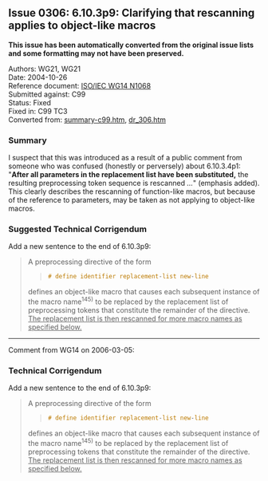 ## Issue 0306: 6.10.3p9: Clarifying that rescanning applies to object-like macros

**This issue has been automatically converted from the original issue lists and some formatting may not have been preserved.**

Authors: WG21, WG21  
Date: 2004-10-26  
Reference document: [ISO/IEC WG14 N1068](https://www.open-std.org/jtc1/sc22/wg14/www/docs/n1068.htm)  
Submitted against: C99  
Status: Fixed  
Fixed in: C99 TC3  
Converted from: [summary-c99.htm](https://www.open-std.org/jtc1/sc22/wg14/www/docs/summary-c99.htm), [dr_306.htm](https://www.open-std.org/jtc1/sc22/wg14/www/docs/dr_306.htm)

### Summary

I suspect that this was introduced as a result of a public comment from someone
who was confused (honestly or perversely) about 6.10.3.4p1: "**After all
parameters in the replacement list have been substituted,** the resulting
preprocessing token sequence is rescanned *...*" (emphasis added). This clearly
describes the rescanning of function-like macros, but because of the reference
to parameters, may be taken as not applying to object-like macros.

### Suggested Technical Corrigendum

Add a new sentence to the end of 6.10.3p9:

> A preprocessing directive of the form
>
> > ```c
> > # define identifier replacement-list new-line
> > ```
>
> defines an object-like macro that causes each subsequent instance of the macro
> name<sup>145\)</sup> to be replaced by the replacement list of preprocessing
> tokens that constitute the remainder of the directive. <ins>The replacement list
> is then rescanned for more macro names as specified below.</ins>

---

Comment from WG14 on 2006-03-05:

### Technical Corrigendum

Add a new sentence to the end of 6.10.3p9:

> A preprocessing directive of the form
>
> > ```c
> > # define identifier replacement-list new-line
> > ```
>
> defines an object-like macro that causes each subsequent instance of the macro
> name<sup>145\)</sup> to be replaced by the replacement list of preprocessing
> tokens that constitute the remainder of the directive. <ins>The replacement list
> is then rescanned for more macro names as specified below.</ins>
